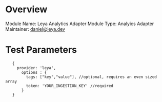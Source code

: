 # Overview

Module Name: Leya Analytics Adapter
Module Type: Analyics Adapter
Maintainer: daniel@leya.dev

# Test Parameters
```
   {
     provider: 'leya',
       options : {
         tags: ["key","value"], //optional, requires an even sized array
         token: 'YOUR_INGESTION_KEY' //required  
       }
   }
```